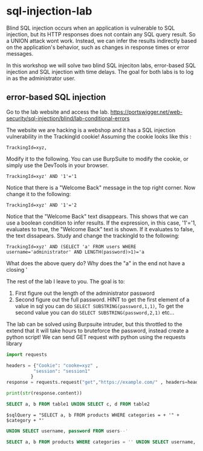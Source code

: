 # sql-injection-lab

Blind SQL injection occurs when an application is vulnerable to SQL injection, but its HTTP responses does not contain any SQL query result. So a UNION attack wont work.
Instead, we can infer the results indirectly based on the application's behavior, such as changes in response times or error messages.

In this workshop we will solve two blind SQL injeciton labs, error-based SQL injection and SQL injection with time delays.
The goal for both labs is to log in as the administrator user. 

## error-based SQL injection
Go to the lab website and access the lab.
https://portswigger.net/web-security/sql-injection/blind/lab-conditional-errors

The website we are hacking is a webshop and it has a SQL injection vulnerability in the TrackingId cookie!
Assuming the cookie looks like this :

``` 
TrackingId=xyz, 
```

Modify it to the following. You can use BurpSuite to modify the cookie, or simply use the DevTools in your browser.

``` 
TrackingId=xyz' AND '1'='1
```

Notice that there is a "Welcome Back" message in the top right corner. Now change it to the following:

``` 
TrackingId=xyz' AND '1'='2
```

Notice that the "Welcome Back" text disappears. This shows that we can use a boolean condition to infer results. If the expression, in this case, '1'='1, evaluates to true, the "Welcome Back" text is shown. If it evaluates to false, the text dissapears. Study and change the trackingId to the following:

``` 
TrackingId=xyz' AND (SELECT 'a' FROM users WHERE username='administrator' AND LENGTH(password)>1)='a
```

What does the above query do? Why does the "a" in the end not have a closing ' 


The rest of the lab I leave to you. The goal is to:
1. First figure out the length of the administrator password
2. Second figure out the full password. HINT to get the first element of a value in sql you can do `` SELECT SUBSTRING(password,1,1) ``, To get the second value you can do `` SELECT SUBSTRING(password,2,1) `` etc...

The lab can be solved using Burpsuite intruder, but this throttled to the extend that it will take hours to bruteforce the password, instead create a python script!
We can send GET request with python using the requests library

``` python
import requests

headers = {"Cookie": "cooke=xyz" ,
          "session": "session1"
         }
response = requests.request("get","https://example.com/" , headers=headers)

print(str(response.content))
```
``` sql
SELECT a, b FROM table1 UNION SELECT c, d FROM table2
```

``` 
$sqlQuery = "SELECT a, b FROM products WHERE categories = + '" + $category + "'
```

``` sql
UNION SELECT username, password FROM users--'
```

``` sql
SELECT a, b FROM products WHERE categories = '' UNION SELECT username, password FROM users--'
```

